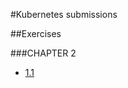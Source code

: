 #Kubernetes submissions

##Exercises

###CHAPTER 2
- [1.1](https://github.com/Jouchef/KubernetesSubmissions)

